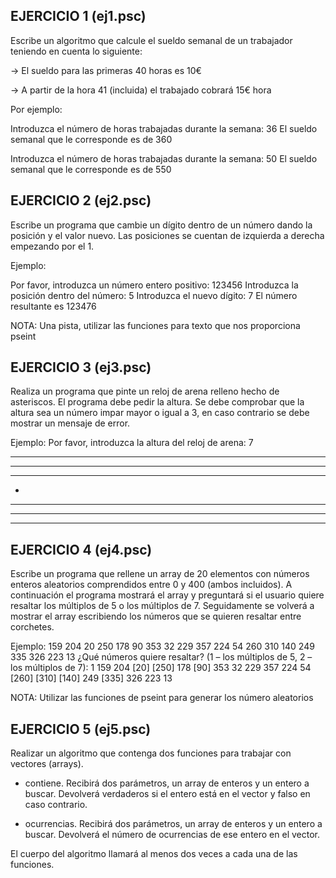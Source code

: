 EJERCICIO 1 (ej1.psc)
---

Escribe un algoritmo que calcule el sueldo semanal de un trabajador teniendo en cuenta lo siguiente:

-> El sueldo para las primeras 40 horas es 10€

-> A partir de la hora 41 (incluida) el trabajado cobrará 15€ hora

Por ejemplo:

Introduzca el número de horas trabajadas durante la semana: 36
El sueldo semanal que le corresponde es de 360

Introduzca el número de horas trabajadas durante la semana: 50
El sueldo semanal que le corresponde es de 550

EJERCICIO 2 (ej2.psc)
---
Escribe un programa que cambie un dígito dentro de un número dando la posición y el valor nuevo. Las posiciones se cuentan de izquierda a derecha empezando por el 1.

Ejemplo:


Por favor, introduzca un número entero positivo: 123456
Introduzca la posición dentro del número: 5
Introduzca el nuevo dígito: 7
El número resultante es 123476

NOTA: Una pista, utilizar las funciones para texto que nos proporciona pseint

EJERCICIO 3 (ej3.psc)
---
Realiza un programa que pinte un reloj de arena relleno hecho de asteriscos. El programa debe pedir la altura. Se debe comprobar que la altura sea un número impar mayor o igual a 3, en caso contrario se debe mostrar un mensaje de error.

Ejemplo:
Por favor, introduzca la altura del reloj de arena: 7 
*******
 *****
  ***

   *

  ***

 *****

*******

EJERCICIO 4 (ej4.psc)
---
Escribe un programa que rellene un array de 20 elementos con números enteros aleatorios comprendidos entre 0 y 400 (ambos incluidos). A continuación el programa mostrará el array y preguntará si el usuario quiere resaltar los múltiplos de 5 o los múltiplos de 7. Seguidamente se volverá a mostrar el array escribiendo los números que se quieren resaltar entre corchetes.


Ejemplo:
159 204 20 250 178 90 353 32 229 357 224 54 260 310 140 249 335 326 223 13
¿Qué números quiere resaltar? (1 – los múltiplos de 5, 2 – los múltiplos de 7): 1
159 204 [20] [250] 178 [90] 353 32 229 357 224 54 [260] [310] [140] 249 [335] 326 223 13

NOTA: Utilizar las funciones de pseint para generar los número aleatorios

EJERCICIO 5 (ej5.psc)
---
Realizar un algoritmo que contenga dos funciones para trabajar con vectores (arrays).

- contiene. Recibirá dos parámetros, un array de enteros y un entero a buscar. Devolverá verdaderos si el entero está en el vector y falso en caso contrario.

- ocurrencias. Recibirá dos parámetros, un array de enteros y un entero a buscar. Devolverá el número de ocurrencias de ese entero en el vector.

El cuerpo del algoritmo llamará al menos dos veces a cada una de las funciones.
